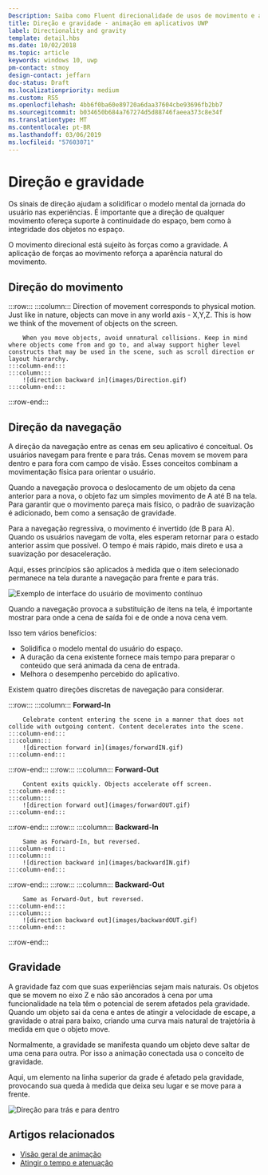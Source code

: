 ```yaml
---
Description: Saiba como Fluent direcionalidade de usos de movimento e a gravidade.
title: Direção e gravidade - animação em aplicativos UWP
label: Directionality and gravity
template: detail.hbs
ms.date: 10/02/2018
ms.topic: article
keywords: windows 10, uwp
pm-contact: stmoy
design-contact: jeffarn
doc-status: Draft
ms.localizationpriority: medium
ms.custom: RS5
ms.openlocfilehash: 4bb6f0ba60e89720a6daa37604cbe93696fb2bb7
ms.sourcegitcommit: b034650b684a767274d5d88746faeea373c8e34f
ms.translationtype: MT
ms.contentlocale: pt-BR
ms.lasthandoff: 03/06/2019
ms.locfileid: "57603071"
---
```

# <a name="directionality-and-gravity"></a>Direção e gravidade

Os sinais de direção ajudam a solidificar o modelo mental da jornada do usuário nas experiências. É importante que a direção de qualquer movimento ofereça suporte à continuidade do espaço, bem como à integridade dos objetos no espaço.

O movimento direcional está sujeito às forças como a gravidade. A aplicação de forças ao movimento reforça a aparência natural do movimento.

## <a name="direction-of-movement"></a>Direção do movimento

:::row:::
    :::column:::
        Direction of movement corresponds to physical motion. Just like in nature, objects can move in any world axis - X,Y,Z. This is how we think of the movement of objects on the screen.

        When you move objects, avoid unnatural collisions. Keep in mind where objects come from and go to, and alway support higher level constructs that may be used in the scene, such as scroll direction or layout hierarchy.
    :::column-end:::
    :::column:::
        ![direction backward in](images/Direction.gif)
    :::column-end:::
:::row-end:::

## <a name="direction-of-navigation"></a>Direção da navegação

A direção da navegação entre as cenas em seu aplicativo é conceitual. Os usuários navegam para frente e para trás. Cenas movem se movem para dentro e para fora com campo de visão. Esses conceitos combinam a movimentação física para orientar o usuário.

Quando a navegação provoca o deslocamento de um objeto da cena anterior para a nova, o objeto faz um simples movimento de A até B na tela. Para garantir que o movimento pareça mais físico, o padrão de suavização é adicionado, bem como a sensação de gravidade.

Para a navegação regressiva, o movimento é invertido (de B para A). Quando os usuários navegam de volta, eles esperam retornar para o estado anterior assim que possível. O tempo é mais rápido, mais direto e usa a suavização por desaceleração.

Aqui, esses princípios são aplicados à medida que o item selecionado permanece na tela durante a navegação para frente e para trás.

![Exemplo de interface do usuário de movimento contínuo](images/continuous3.gif)

Quando a navegação provoca a substituição de itens na tela, é importante mostrar para onde a cena de saída foi e de onde a nova cena vem.

Isso tem vários benefícios:

- Solidifica o modelo mental do usuário do espaço.
- A duração da cena existente fornece mais tempo para preparar o conteúdo que será animada da cena de entrada.
- Melhora o desempenho percebido do aplicativo.

Existem quatro direções discretas de navegação para considerar.

:::row:::
    :::column:::
        **Forward-In**

        Celebrate content entering the scene in a manner that does not collide with outgoing content. Content decelerates into the scene.
    :::column-end:::
    :::column:::
        ![direction forward in](images/forwardIN.gif)
    :::column-end:::
:::row-end:::
:::row:::
    :::column:::
        **Forward-Out**

        Content exits quickly. Objects accelerate off screen.
    :::column-end:::
    :::column:::
        ![direction forward out](images/forwardOUT.gif)
    :::column-end:::
:::row-end:::
:::row:::
    :::column:::
        **Backward-In**

        Same as Forward-In, but reversed.
    :::column-end:::
    :::column:::
        ![direction backward in](images/backwardIN.gif)
    :::column-end:::
:::row-end:::
:::row:::
    :::column:::
        **Backward-Out**

        Same as Forward-Out, but reversed.
    :::column-end:::
    :::column:::
        ![direction backward out](images/backwardOUT.gif)
    :::column-end:::
:::row-end:::

## <a name="gravity"></a>Gravidade

A gravidade faz com que suas experiências sejam mais naturais. Os objetos que se movem no eixo Z e não são ancorados à cena por uma funcionalidade na tela têm o potencial de serem afetados pela gravidade. Quando um objeto sai da cena e antes de atingir a velocidade de escape, a gravidade o atrai para baixo, criando uma curva mais natural de trajetória à medida em que o objeto move.

Normalmente, a gravidade se manifesta quando um objeto deve saltar de uma cena para outra. Por isso a animação conectada usa o conceito de gravidade.

Aqui, um elemento na linha superior da grade é afetado pela gravidade, provocando sua queda à medida que deixa seu lugar e se move para a frente.

![Direção para trás e para dentro](images/continuity-photos.gif)

## <a name="related-articles"></a>Artigos relacionados

- [Visão geral de animação](index.md)
- [Atingir o tempo e atenuação](timing-and-easing.md)
